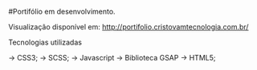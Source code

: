 #Portifólio em desenvolvimento.

Visualização disponível em:  http://portifolio.cristovamtecnologia.com.br/

Tecnologias utilizadas

→ CSS3;
→ SCSS;
→ Javascript 
→ Biblioteca GSAP 
→ HTML5;
